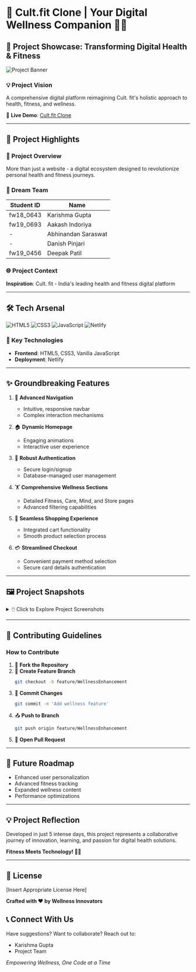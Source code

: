 # 💪 Cult.fit Clone | Your Digital Wellness Companion 🏋️‍♀️

## 🌟 Project Showcase: Transforming Digital Health & Fitness

![Project Banner](https://github.com/user-attachments/assets/5ae1463c-9536-4414-a4d3-cb9a3e3a1fb2)

### 💡 Project Vision

A comprehensive digital platform reimagining Cult. fit's holistic approach to health, fitness, and wellness.

🔗 **Live Demo**: [Cult.fit Clone](https://astounding-scone-73c2d5.netlify.app)

---

## 🚀 Project Highlights

### 🎯 Project Overview

More than just a website - a digital ecosystem designed to revolutionize personal health and fitness journeys.

### 👥 Dream Team

| Student ID | Name                |
| ---------- | ------------------- |
| fw18_0643  | Karishma Gupta      |
| fw19_0693  | Aakash Indoriya     |
| -          | Abhinandan Saraswat |
| -          | Danish Pinjari      |
| fw19_0456  | Deepak Patil        |

### 🌐 Project Context

**Inspiration**: Cult. fit - India's leading health and fitness digital platform

---

## 🛠 Tech Arsenal

![HTML5](https://img.shields.io/badge/HTML5-E34F26?style=for-the-badge&logo=html5&logoColor=white)
![CSS3](https://img.shields.io/badge/CSS3-1572B6?style=for-the-badge&logo=css3&logoColor=white)
![JavaScript](https://img.shields.io/badge/JavaScript-F7DF1E?style=for-the-badge&logo=javascript&logoColor=black)
![Netlify](https://img.shields.io/badge/Netlify-00C7B7?style=for-the-badge&logo=netlify&logoColor=white)

### 🔧 Key Technologies

- **Frontend**: HTML5, CSS3, Vanilla JavaScript
- **Deployment**: Netlify

---

## ✨ Groundbreaking Features

1. 🧭 **Advanced Navigation**

   - Intuitive, responsive navbar
   - Complex interaction mechanisms

2. 🏠 **Dynamic Homepage**

   - Engaging animations
   - Interactive user experience

3. 🔐 **Robust Authentication**

   - Secure login/signup
   - Database-managed user management

4. 🏋️ **Comprehensive Wellness Sections**

   - Detailed Fitness, Care, Mind, and Store pages
   - Advanced filtering capabilities

5. 🛒 **Seamless Shopping Experience**

   - Integrated cart functionality
   - Smooth product selection process

6. 💳 **Streamlined Checkout**
   - Convenient payment method selection
   - Secure card details authentication

---

## 🖼️ Project Snapshots

<details>
<summary>🖱️ Click to Explore Project Screenshots</summary>

### 🏠 Homepage

![Homepage](https://github.com/deepakpatil26/acrid-land-8684/assets/103636083/35df15f5-ccbf-45d6-ac91-0aea8af8b1b9)

### 🏋️ Fitness Sections

![Fitness Sections](https://github.com/deepakpatil26/acrid-land-8684/assets/103636083/d4dc9799-9ce7-4767-af0f-cc75076cd307)

### 🛍️ Store Page

![Store Page](https://github.com/deepakpatil26/acrid-land-8684/assets/103636083/b31ee05c-abab-4b75-bbc5-0fae33e37cf9)

### 🛒 Cart Experience

![Cart Experience](https://github.com/deepakpatil26/acrid-land-8684/assets/103636083/31e719bd-0d6d-442a-85c9-1035b212345b)

### 💳 Payment Process

![Payment Process](https://github.com/deepakpatil26/acrid-land-8684/assets/103636083/6b05dfc2-aba2-47d0-8d6e-982f101a34d5)

### 📱 Responsive Design

![Responsive Design](https://github.com/deepakpatil26/acrid-land-8684/assets/103636083/a08b8dbe-a90a-4505-bd34-57e404fb0d83)

</details>

---

## 🤝 Contributing Guidelines

### How to Contribute

1. 🍴 **Fork the Repository**
2. 🌿 **Create Feature Branch**
   ```bash
   git checkout -b feature/WellnessEnhancement
   ```
3. 💾 **Commit Changes**
   ```bash
   git commit -m 'Add wellness feature'
   ```
4. 📤 **Push to Branch**
   ```bash
   git push origin feature/WellnessEnhancement
   ```
5. 🔀 **Open Pull Request**

---

## 🌈 Future Roadmap

- Enhanced user personalization
- Advanced fitness tracking
- Expanded wellness content
- Performance optimizations

---

## 💡 Project Reflection

Developed in just 5 intense days, this project represents a collaborative journey of innovation, learning, and passion for digital health solutions.

**Fitness Meets Technology! 💪🚀**

---

## 📜 License

[Insert Appropriate License Here]

**Crafted with ❤️ by Wellness Innovators**

## 📞 Connect With Us

Have suggestions? Want to collaborate?
Reach out to:

- Karishma Gupta
- Project Team

_Empowering Wellness, One Code at a Time_
